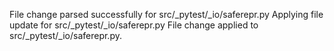 File change parsed successfully for src/_pytest/_io/saferepr.py
Applying file update for src/_pytest/_io/saferepr.py
File change applied to src/_pytest/_io/saferepr.py.
